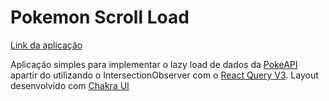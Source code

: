 # Pokemon Scroll Load

[Link da aplicação](https://raphaamericano.github.io/pokemon-lazy-load-scroll/)

Aplicação simples para implementar o lazy load de dados da [PokeAPI](https://pokeapi.co/) apartir do  utilizando o IntersectionObserver com o [React Query V3](https://react-query-v3.tanstack.com/). 
Layout desenvolvido com [Chakra UI](https://chakra-ui.com/docs/components/skeleton)